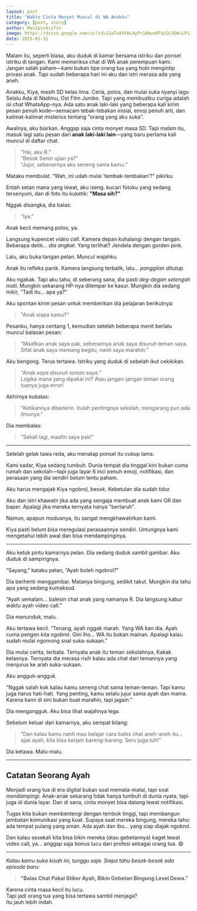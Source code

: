```yaml
---
layout: post
title: "Waktu Cinta Monyet Muncul di WA Anakku"
category: [post, story] 
author: MasIpinArifin
image: https://drive.google.com/uc?id=12aTuAtF0LAyPr1KbwvHTq32C4D6sLPiJ
date: 2025-05-31
---
```


Malam itu, seperti biasa, aku duduk di kamar bersama istriku dan ponsel istriku di tangan. Kami memeriksa chat di WA anak perempuan kami. Jangan salah paham—kami bukan tipe orang tua yang hobi mengintip privasi anak. Tapi sudah beberapa hari ini aku dan istri merasa ada yang aneh.

Anakku, Kiya, masih SD kelas lima. Ceria, polos, dan mulai suka nyanyi lagu Selalu Ada di Nadimu, Ost Film Jumbo. Tapi yang membuatku curiga adalah isi chat WhatsApp-nya. Ada satu anak laki-laki yang beberapa kali kirim pesan penuh kode—semacam tebak-tebakan inisial, emoji penuh arti, dan kalimat-kalimat misterius tentang "orang yang aku suka".

Awalnya, aku biarkan. Anggap saja cinta monyet masa SD. Tapi malam itu, masuk lagi satu pesan dari **anak laki-laki lain**—yang baru pertama kali muncul di daftar chat.

> “Hai, aku R.”  
> “Besok Senin ujian ya?”  
> “Jujur, sebenarnya aku seneng sama kamu.”

Mataku membulat. “Wah, ini udah mulai ‘tembak-tembakan’?” pikirku.

Entah setan mana yang lewat, aku iseng. kucari fotoku yang sedang tersenyum, dan di foto itu kuketik: **"Masa sih?"**

Nggak disangka, dia balas:

> “Iya.”

Anak kecil memang polos, ya.

Langsung kupencet *video call*. Kamera depan kuhalangi dengan tangan. Beberapa detik... *dia angkat*. Yang terlihat? Jendela dengan gorden pink.

Lalu, aku buka tangan pelan. Muncul wajahku.

Anak itu refleks panik. Kamera langsung terbalik, lalu... *panggilan ditutup.*

Aku ngakak. Tapi aku tahu, di seberang sana, dia pasti *deg-degan setengah mati*. Mungkin sekarang HP-nya dilempar ke kasur. Mungkin dia sedang mikir, “Tadi itu... apa ya?”

Aku spontan kirim pesan untuk memberikan dia pelajaran berikutnya:

> "Anak siapa kamu?"

Pesanku, hanya centang 1, kemudian setelah beberapa menit berlalu muncul balasan pesan:

> “Maafkan anak saya pak, sebenarnya anak saya disuruh teman saya. Sifat anak saya memang begitu, nanti saya marahin.”

Aku bengong. Terus tertawa. Istriku yang duduk di sebelah ikut cekikikan.

> *“Anak saya disuruh teman saya.”*  
> Logika mana yang dipakai ini? Atau jangan-jangan teman orang tuanya juga error!

Akhirnya kubalas:

> “Ketikannya dibenerin. Itulah pentingnya sekolah, mengarang pun ada ilmunya.”

Dia membalas:
> "Sekali lagi, maafin saya pak!"
---

Setelah gelak tawa reda, aku menatap ponsel itu cukup lama.

Kami sadar, Kiya sedang tumbuh. Dunia tempat dia tinggal kini bukan cuma rumah dan sekolah—tapi juga layar 6 inci penuh emoji, notifikasi, dan perasaan yang dia sendiri belum tentu paham.

Aku harus mengajak Kiya ngobrol, besok. Kebetulan dia sudah tidur.

Aku dan istri khawatir jika ada yang sengaja membuat anak kami GR dan baper. Apalagi jika mereka ternyata hanya "bertaruh". 

Namun, apapun modusnya, itu sangat mengkhawatirkan kami.

Kiya pasti belum bisa meregulasi perasaannya sendiri. Untungnya kami mengetahui lebih awal dan bisa mendampinginya.

***

Aku ketuk pintu kamarnya pelan. Dia sedang duduk sambil gambar. Aku duduk di sampingnya.

“Sayang,” kataku pelan, “Ayah boleh ngobrol?”

Dia berhenti menggambar. Matanya bingung, sedikit takut. Mungkin dia tahu apa yang sedang kumaksud.

“Ayah semalam... balesin chat anak yang namanya R. Dia langsung kabur waktu ayah video call.”

Dia menunduk, malu.

Aku tertawa kecil. “Tenang, ayah nggak marah. Yang WA kan dia. Ayah cuma pengen kita ngobrol. Gini lho... WA itu bukan mainan. Apalagi kalau sudah mulai ngomong soal suka-sukaan.”

Dia mulai cerita, terbata. Ternyata anak itu teman sekolahnya, Kakak kelasnya. Ternyata dia merasa risih kalau ada chat dari temannya yang menjurus ke arah suka-sukaan.

Aku angguk-angguk.

“Nggak salah kok kalau kamu seneng chat sama teman-teman. Tapi kamu juga harus hati-hati. Yang penting, kamu selalu jujur sama ayah dan mama. Karena kami di sini bukan buat marahin, tapi jagain.”

Dia mengangguk. Aku bisa lihat wajahnya lega.

Sebelum keluar dari kamarnya, aku sempat bilang:

> “Dan kalau kamu nanti mau belajar cara bales chat aneh-aneh itu... ajak ayah, kita bisa kerjain bareng-bareng. Seru juga tuh!”

Dia ketawa. Malu-malu.

---

## Catatan Seorang Ayah

Menjadi orang tua di era digital bukan soal memata-matai, tapi soal *mendampingi*. Anak-anak sekarang tidak hanya tumbuh di dunia nyata, tapi juga di dunia layar. Dan di sana, cinta monyet bisa datang lewat notifikasi.

Tugas kita bukan membentengi dengan tembok tinggi, tapi membangun jembatan komunikasi yang kuat. Supaya saat mereka bingung, mereka tahu: ada tempat pulang yang aman. Ada ayah dan ibu... yang siap diajak ngobrol.

Dan kalau sesekali kita bisa bikin mereka (atau gebetannya) kaget lewat video call, ya… anggap saja bonus lucu dari profesi sebagai orang tua. 😄

---

*Kalau kamu suka kisah ini, tunggu saja. Siapa tahu besok-besok ada episode baru:*

> **“Balas Chat Pakai Stiker Ayah, Bikin Gebetan Bingung Level Dewa.”**

Karena cinta masa kecil itu lucu.  
Tapi jadi orang tua yang bisa tertawa sambil menjaga?  
Itu jauh lebih indah.